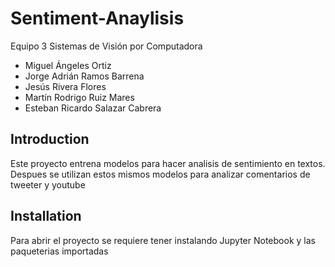 ﻿# Sentiment-Anaylisis

Equipo 3
Sistemas de Visión por Computadora

- Miguel Ángeles Ortiz
- Jorge Adrián Ramos Barrena
- Jesús Rivera Flores
- Martín Rodrigo Ruiz Mares
- Esteban Ricardo Salazar Cabrera

## Introduction

Este proyecto entrena modelos para hacer analisis de sentimiento en textos. Despues se utilizan estos mismos modelos para analizar comentarios de tweeter y youtube


## Installation

Para abrir el proyecto se requiere tener instalando Jupyter Notebook y las paqueterias importadas

